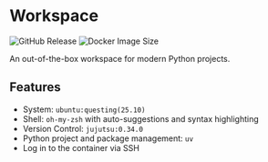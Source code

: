 # Workspace

![GitHub Release](https://img.shields.io/github/v/release/paxonlee/workspace?style=for-the-badge)
![Docker Image Size](https://img.shields.io/docker/image-size/paxonlee/workspace?style=for-the-badge&logo=docker)

An out-of-the-box workspace for modern Python projects.

## Features

- System: `ubuntu:questing(25.10)`
- Shell: `oh-my-zsh` with auto-suggestions and syntax highlighting
- Version Control: `jujutsu:0.34.0`
- Python project and package management: `uv`
- Log in to the container via SSH
